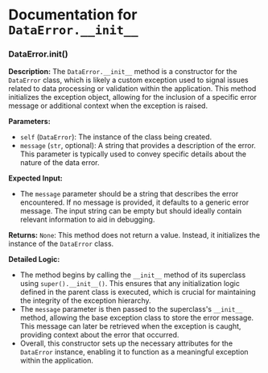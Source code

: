 # Documentation for `DataError.__init__`

### DataError.__init__()

**Description:**
The `DataError.__init__` method is a constructor for the `DataError` class, which is likely a custom exception used to signal issues related to data processing or validation within the application. This method initializes the exception object, allowing for the inclusion of a specific error message or additional context when the exception is raised.

**Parameters:**
- `self` (`DataError`): The instance of the class being created.
- `message` (`str`, optional): A string that provides a description of the error. This parameter is typically used to convey specific details about the nature of the data error.

**Expected Input:**
- The `message` parameter should be a string that describes the error encountered. If no message is provided, it defaults to a generic error message. The input string can be empty but should ideally contain relevant information to aid in debugging.

**Returns:**
`None`: This method does not return a value. Instead, it initializes the instance of the `DataError` class.

**Detailed Logic:**
- The method begins by calling the `__init__` method of its superclass using `super().__init__()`. This ensures that any initialization logic defined in the parent class is executed, which is crucial for maintaining the integrity of the exception hierarchy.
- The `message` parameter is then passed to the superclass's `__init__` method, allowing the base exception class to store the error message. This message can later be retrieved when the exception is caught, providing context about the error that occurred.
- Overall, this constructor sets up the necessary attributes for the `DataError` instance, enabling it to function as a meaningful exception within the application.